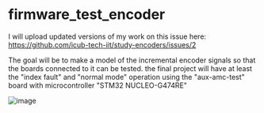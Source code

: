 # firmware_test_encoder

I will upload updated versions of my work on this issue here: https://github.com/icub-tech-iit/study-encoders/issues/2

The goal will be to make a model of the incremental encoder signals so that the boards connected to it can be tested. the final project will have at least the "index fault" and "normal mode" operation using the "aux-amc-test" board with microcontroller "STM32 NUCLEO-G474RE"

![image](https://github.com/andresoll/firmware_test_encoder/assets/160229887/72dd2480-77dd-456e-ae2a-9ef6da80c251)
